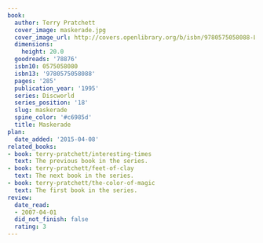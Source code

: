 ```yaml
---
book:
  author: Terry Pratchett
  cover_image: maskerade.jpg
  cover_image_url: http://covers.openlibrary.org/b/isbn/9780575058088-L.jpg
  dimensions:
    height: 20.0
  goodreads: '78876'
  isbn10: 0575058080
  isbn13: '9780575058088'
  pages: '285'
  publication_year: '1995'
  series: Discworld
  series_position: '18'
  slug: maskerade
  spine_color: '#c6985d'
  title: Maskerade
plan:
  date_added: '2015-04-08'
related_books:
- book: terry-pratchett/interesting-times
  text: The previous book in the series.
- book: terry-pratchett/feet-of-clay
  text: The next book in the series.
- book: terry-pratchett/the-color-of-magic
  text: The first book in the series.
review:
  date_read:
  - 2007-04-01
  did_not_finish: false
  rating: 3
---
```

